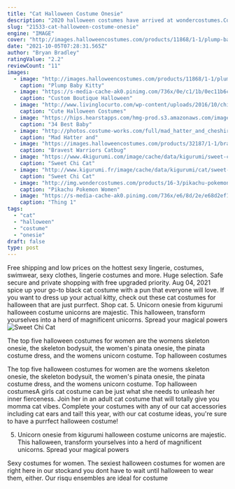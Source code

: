 ```yaml
---
title: "Cat Halloween Costume Onesie"
description: "2020 halloween costumes have arrived at wondercostumes.Com! we're your year round u.S. Based costume store, featuring one of the most varied selections of costumes and halloween products"
slug: "21533-cat-halloween-costume-onesie"
engine: "IMAGE"
cover: "http://images.halloweencostumes.com/products/11868/1-1/plump-baby-kitty-costume.jpg"
date: "2021-10-05T07:28:31.565Z"
author: "Bryan Bradley"
ratingValue: "2.2"
reviewCount: "11"
images:
  - image: "http://images.halloweencostumes.com/products/11868/1-1/plump-baby-kitty-costume.jpg"
    caption: "Plump Baby Kitty"
  - image: "https://s-media-cache-ak0.pinimg.com/736x/0e/c1/1b/0ec11b6c2da4f6d8e047c4e82fe53198.jpg"
    caption: "Custom Boutique Halloween"
  - image: "http://www.livinglocurto.com/wp-content/uploads/2016/10/chik-fil-a_cow-Cute-Kids-Halloween-Costumes-650x979.jpg"
    caption: "Cute Halloween Costumes"
  - image: "https://hips.hearstapps.com/hmg-prod.s3.amazonaws.com/images/old-lady-baby-sister-costumes-1536848842.jpg?crop=0.670xw:1.00xh;0.128xw,0&resize=480:*"
    caption: "34 Best Baby"
  - image: "http://photos.costume-works.com/full/mad_hatter_and_cheshire_cat8.jpg"
    caption: "Mad Hatter and"
  - image: "https://images.halloweencostumes.com/products/32187/1-1/bravest-warriors-catbug-kigurumi-pajama-costume.jpg"
    caption: "Bravest Warriors Catbug"
  - image: "https://www.4kigurumi.com/image/cache/data/kigurumi/sweet-chi-cat/Adult-Animal-Onesie-Sweet-Chi-Cat-Kigurumi-Pajamas-600x900.jpg"
    caption: "Sweet Chi Cat"
  - image: "http://www.kigurumi.fr/image/cache/data/kigurumi/cat/sweet-chi-cat-onesie-adult-animal-onesies-kigurumi-pajamas-animal-costumes-1-600x900.jpg"
    caption: "Sweet Chi Cat"
  - image: "http://img.wondercostumes.com/products/16-3/pikachu-pokemon-women-costume-dress.jpg"
    caption: "Pikachu Pokemon Women"
  - image: "https://s-media-cache-ak0.pinimg.com/736x/e6/8d/2e/e68d2ef12bcae6c935fcfe4dd30001ae.jpg"
    caption: "Thing 1"
tags:
  - "cat"
  - "halloween"
  - "costume"
  - "onesie"
draft: false
type: post
---
```


Free shipping and low prices on the hottest sexy lingerie, costumes, swimwear, sexy clothes, lingerie costumes and more. Huge selection. Safe secure and private shopping with free upgraded priority. Aug 04, 2021 spice up your go-to black cat costume with a pun that everyone will love. If you want to dress up your actual kitty, check out these cat costumes for halloween that are just purrfect. Shop cat. 5. Unicorn onesie from kigurumi halloween costume unicorns are majestic. This halloween, transform yourselves into a herd of magnificent unicorns. Spread your magical powers
![Sweet Chi Cat](https://www.4kigurumi.com/image/cache/data/kigurumi/sweet-chi-cat/Adult-Animal-Onesie-Sweet-Chi-Cat-Kigurumi-Pajamas-600x900.jpg "Sweet Chi Cat")

The top five halloween costumes for women are the womens skeleton onesie, the skeleton bodysuit, the women&#39;s pinata onesie, the pinata costume dress, and the womens unicorn costume. Top halloween costumes
<!--inArticleAds-->

<!--galleryOne-->

The top five halloween costumes for women are the womens skeleton onesie, the skeleton bodysuit, the women's pinata onesie, the pinata costume dress, and the womens unicorn costume. Top halloween costumesA girls cat costume can be just what she needs to unleash her inner fierceness. Join her in an adult cat costume that will totally give you momma cat vibes. Complete your costumes with any of our cat accessories including cat ears and tail! this year, with our cat costume ideas, you're sure to have a purrfect halloween costume!
<!--inArticleAds-->

<!--galleryTwo-->

5. Unicorn onesie from kigurumi halloween costume unicorns are majestic. This halloween, transform yourselves into a herd of magnificent unicorns. Spread your magical powers
<!--galleryThree-->

Sexy costumes for women. The sexiest halloween costumes for women are right here in our stockand you dont have to wait until halloween to wear them, either. Our risqu ensembles are ideal for costume